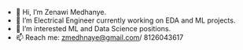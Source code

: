 - 👋 Hi, I’m Zenawi Medhanye.
- 👀 I’m Electrical Engineer currently working on EDA and ML projects.
- 🌱 I’m interested ML and Data Science positions.
- 📫 Reach me: zmedhnaye@gmail.com/ 8126043617

<!---
ZenawiM/ZenawiM is a ✨ special ✨ repository because its `README.md` (this file) appears on your GitHub profile.
You can click the Preview link to take a look at your changes.
--->
